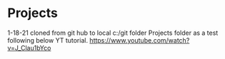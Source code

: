 # Projects
1-18-21
cloned from git hub to local c:/git folder Projects folder as a test following below YT tutorial. https://www.youtube.com/watch?v=J_Clau1bYco

